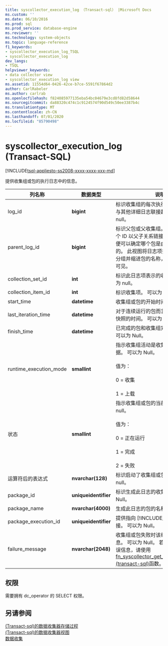 ```yaml
---
title: syscollector_execution_log （Transact-sql） |Microsoft Docs
ms.custom: ''
ms.date: 06/10/2016
ms.prod: sql
ms.prod_service: database-engine
ms.reviewer: ''
ms.technology: system-objects
ms.topic: language-reference
f1_keywords:
- syscollector_execution_log_TSQL
- syscollector_execution_log
dev_langs:
- TSQL
helpviewer_keywords:
- data collector view
- syscollector_execution_log view
ms.assetid: 11554d64-0426-42ce-b7ce-5591f67864d2
author: CarlRabeler
ms.author: carlrab
ms.openlocfilehash: f824085977135eba54bc04679e3cd8fd82d58644
ms.sourcegitcommit: da88320c474c1c9124574f90d549c50ee3387b4c
ms.translationtype: MT
ms.contentlocale: zh-CN
ms.lasthandoff: 07/01/2020
ms.locfileid: "85790498"
---
```

# <a name="syscollector_execution_log-transact-sql"></a>syscollector_execution_log (Transact-SQL)
[!INCLUDE[tsql-appliesto-ss2008-xxxx-xxxx-xxx-md](../../includes/applies-to-version/sqlserver.md)]

  提供收集组或包的执行日志中的信息。   
  
|列名称|数据类型|说明|  
|-----------------|---------------|-----------------|  
|log_id|**bigint**|标识收集组的每次执行。 用于将此视图与其他详细日志联接起来。 不可为 null。|  
|parent_log_id|**bigint**|标识父包或父收集组。 不可为 null。 各个 ID 以父子关系链接在一起，这样，您便可以确定哪个包是由哪个收集组启动的。 此视图将日志项按其父子链接进行分组并缩进包的名称，因而调用链清晰可见。|  
|collection_set_id|**int**|标识此日志项表示的收集组或包。 不可为 null。|  
|collection_item_id|**int**|标识收集项。 可以为 Null。|  
|start_time|**datetime**|收集组或包的开始时间。 不可为 null。|  
|last_iteration_time|**datetime**|对于连续运行的包而言，是包上次捕获快照的时间。 可以为 Null。|  
|finish_time|**datetime**|已完成的包和收集组完成运行的时间。 可以为 Null。|  
|runtime_execution_mode|**smallint**|指示收集组活动是收集数据还是上载数据。 可以为 Null。<br /><br /> 值为：<br /><br /> 0 = 收集<br /><br /> 1 = 上载|  
|状态|**smallint**|指示收集组或包的当前状态。 不可为 null。<br /><br /> 值为：<br /><br /> 0 = 正在运行<br /><br /> 1 = 完成<br /><br /> 2 = 失败|  
|运算符后的表达式|**nvarchar(128)**|标识启动了收集组或包的用户。 不可为 null。|  
|package_id|**uniqueidentifier**|标识生成此日志的收集组或包。 可以为 Null。|  
|package_name|**nvarchar(4000)**|生成此日志的包的名称。 可以为 Null。|  
|package_execution_id|**uniqueidentifier**|提供指向 [!INCLUDE[ssIS](../../includes/ssis-md.md)] 日志表的链接。 可以为 Null。|  
|failure_message|**nvarchar(2048)**|收集组或包失败时该组件的最新错误消息。 可以为 Null。 若要获取更详细的错误信息，请使用[fn_syscollector_get_execution_details &#40;transact-sql&#41;](../../relational-databases/system-functions/fn-syscollector-get-execution-details-transact-sql.md)函数。|  
  
## <a name="permissions"></a>权限  
 需要拥有 dc_operator 的 SELECT 权限。  
  
## <a name="see-also"></a>另请参阅  
 [&#40;Transact-sql&#41;的数据收集器存储过程](../../relational-databases/system-stored-procedures/data-collector-stored-procedures-transact-sql.md)   
 [&#40;Transact-sql&#41;的数据收集器视图](../../relational-databases/system-catalog-views/data-collector-views-transact-sql.md)   
 [数据收集](../../relational-databases/data-collection/data-collection.md)  
  
  
